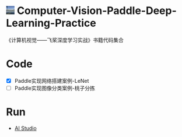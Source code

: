[<img height="23" src="https://github.com/lh9171338/Outline/blob/master/icon.jpg"/>](https://github.com/lh9171338/Outline) Computer-Vision-Paddle-Deep-Learning-Practice
===

《计算机视觉——飞桨深度学习实战》书籍代码集合

# Code
- [x] Paddle实现网络搭建案例-LeNet
- [ ] Paddle实现图像分类案例-桃子分拣

# Run

- [AI Studio](https://aistudio.baidu.com/projectdetail/6736039)
